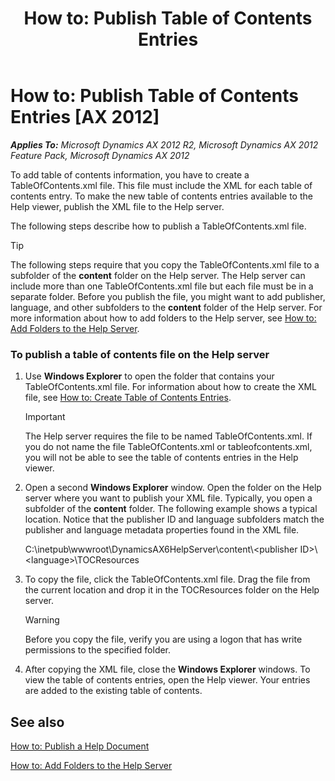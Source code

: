 ﻿---
title: 'How to: Publish Table of Contents Entries'
TOCTitle: 'How to: Publish Table of Contents Entries'
ms:assetid: 6cb6a7f6-262f-4e8e-b9b0-d3b2f36c2fa0
ms:mtpsurl: https://msdn.microsoft.com/en-us/library/Gg882354(v=AX.60)
ms:contentKeyID: 35257182
ms.date: 11/07/2012
mtps_version: v=AX.60
---

# How to: Publish Table of Contents Entries [AX 2012]


_**Applies To:** Microsoft Dynamics AX 2012 R2, Microsoft Dynamics AX 2012 Feature Pack, Microsoft Dynamics AX 2012_

To add table of contents information, you have to create a TableOfContents.xml file. This file must include the XML for each table of contents entry. To make the new table of contents entries available to the Help viewer, publish the XML file to the Help server.

The following steps describe how to publish a TableOfContents.xml file.


> [!TIP]
> <P>The following steps require that you copy the TableOfContents.xml file to a subfolder of the <STRONG>content</STRONG> folder on the Help server. The Help server can include more than one TableOfContents.xml file but each file must be in a separate folder. Before you publish the file, you might want to add publisher, language, and other subfolders to the <STRONG>content</STRONG> folder of the Help server. For more information about how to add folders to the Help server, see <A href="how-to-add-folders-to-the-help-server.md">How to: Add Folders to the Help Server</A>.</P>



### To publish a table of contents file on the Help server

1.  Use **Windows Explorer** to open the folder that contains your TableOfContents.xml file. For information about how to create the XML file, see [How to: Create Table of Contents Entries](how-to-create-table-of-contents-entries.md).
    

    > [!IMPORTANT]
    > <P>The Help server requires the file to be named TableOfContents.xml. If you do not name the file TableOfContents.xml or tableofcontents.xml, you will not be able to see the table of contents entries in the Help viewer.</P>



2.  Open a second **Windows Explorer** window. Open the folder on the Help server where you want to publish your XML file. Typically, you open a subfolder of the **content** folder. The following example shows a typical location. Notice that the publisher ID and language subfolders match the publisher and language metadata properties found in the XML file.
    
    C:\\inetpub\\wwwroot\\DynamicsAX6HelpServer\\content\\\<publisher ID\>\\\<language\>\\TOCResources

3.  To copy the file, click the TableOfContents.xml file. Drag the file from the current location and drop it in the TOCResources folder on the Help server.
    

    > [!WARNING]
    > <P>Before you copy the file, verify you are using a logon that has write permissions to the specified folder.</P>



4.  After copying the XML file, close the **Windows Explorer** windows. To view the table of contents entries, open the Help viewer. Your entries are added to the existing table of contents.

## See also

[How to: Publish a Help Document](how-to-publish-a-help-document.md)

[How to: Add Folders to the Help Server](how-to-add-folders-to-the-help-server.md)

